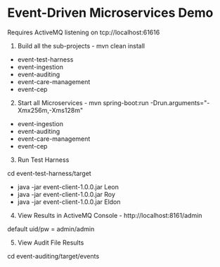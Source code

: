 Event-Driven Microservices Demo
=======================

Requires ActiveMQ listening on tcp://localhost:61616

1) Build all the sub-projects - mvn clean install

- event-test-harness
- event-ingestion
- event-auditing
- event-care-management
- event-cep

2) Start all Microservices - mvn spring-boot:run -Drun.arguments="-Xmx256m,-Xms128m" 

- event-ingestion
- event-auditing
- event-care-management
- event-cep

3) Run Test Harness 

cd event-test-harness/target

- java -jar event-client-1.0.0.jar Leon
- java -jar event-client-1.0.0.jar Roy
- java -jar event-client-1.0.0.jar Eldon


4) View Results in ActiveMQ Console - http://localhost:8161/admin

default uid/pw = admin/admin


5) View Audit File Results

cd event-auditing/target/events